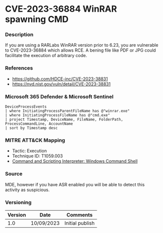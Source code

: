 # CVE-2023-36884 WinRAR spawning CMD

### Description

If you are using a RARLabs WinRAR version prior to 6.23, you are vulnerable to CVE-2023-36884 which allows RCE. A bening file like PDF or JPG could facilitate the execution of arbitrary code.

### References
- https://github.com/HDCE-inc/CVE-2023-38831
- https://nvd.nist.gov/vuln/detail/CVE-2023-38831

### Microsoft 365 Defender & Microsoft Sentinel
```
DeviceProcessEvents
| where InitiatingProcessParentFileName has @"winrar.exe"
| where InitiatingProcessFileName has @"cmd.exe"
| project Timestamp, DeviceName, FileName, FolderPath, ProcessCommandLine, AccountName
| sort by Timestamp desc
```

### MITRE ATT&CK Mapping
- Tactic: Execution
- Technique ID: T1059.003
- [Command and Scripting Interpreter: Windows Command Shell](https://attack.mitre.org/techniques/T1059/003/)

### Source

MDE, however if you have ASR enabled you will be able to detect this activity as suspicious.

### Versioning
| Version       | Date          | Comments                          |
| ------------- |---------------| ----------------------------------|
| 1.0           | 10/09/2023    | Initial publish                   |
